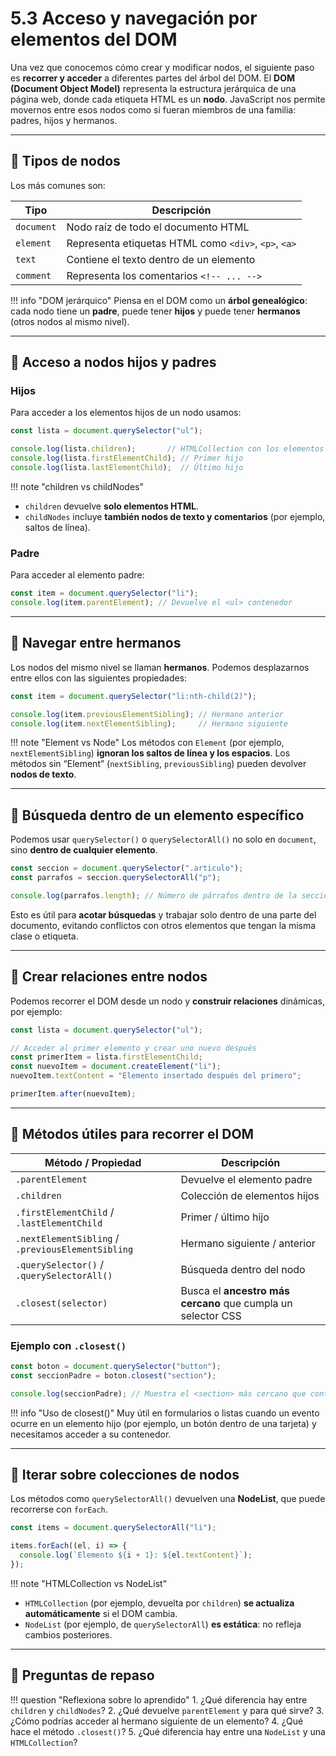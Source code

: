 # 5.3 Acceso y navegación por elementos del DOM

Una vez que conocemos cómo crear y modificar nodos, el siguiente paso es **recorrer y acceder** a diferentes partes del árbol del DOM.
El **DOM (Document Object Model)** representa la estructura jerárquica de una página web, donde cada etiqueta HTML es un **nodo**.
JavaScript nos permite movernos entre esos nodos como si fueran miembros de una familia: padres, hijos y hermanos.

---

## 📌 Tipos de nodos

Los más comunes son:

| Tipo       | Descripción                                          |
| ---------- | ---------------------------------------------------- |
| `document` | Nodo raíz de todo el documento HTML                  |
| `element`  | Representa etiquetas HTML como `<div>`, `<p>`, `<a>` |
| `text`     | Contiene el texto dentro de un elemento              |
| `comment`  | Representa los comentarios `<!-- ... -->`            |

!!! info "DOM jerárquico"
  Piensa en el DOM como un **árbol genealógico**:
  cada nodo tiene un **padre**, puede tener **hijos** y puede tener **hermanos** (otros nodos al mismo nivel).

---

## 📌 Acceso a nodos hijos y padres

### Hijos

Para acceder a los elementos hijos de un nodo usamos:

```js
const lista = document.querySelector("ul");

console.log(lista.children);       // HTMLCollection con los elementos hijos
console.log(lista.firstElementChild); // Primer hijo
console.log(lista.lastElementChild);  // Último hijo
```

!!! note "children vs childNodes"
  - `children` devuelve **solo elementos HTML**.
  - `childNodes` incluye **también nodos de texto y comentarios** (por ejemplo, saltos de línea).

### Padre

Para acceder al elemento padre:

```js
const item = document.querySelector("li");
console.log(item.parentElement); // Devuelve el <ul> contenedor
```

---

## 📌 Navegar entre hermanos

Los nodos del mismo nivel se llaman **hermanos**.
Podemos desplazarnos entre ellos con las siguientes propiedades:

```js
const item = document.querySelector("li:nth-child(2)");

console.log(item.previousElementSibling); // Hermano anterior
console.log(item.nextElementSibling);     // Hermano siguiente
```

!!! note "Element vs Node"
  Los métodos con `Element` (por ejemplo, `nextElementSibling`) **ignoran los saltos de línea y los espacios**.
  Los métodos sin “Element” (`nextSibling`, `previousSibling`) pueden devolver **nodos de texto**.

---

## 📌 Búsqueda dentro de un elemento específico

Podemos usar `querySelector()` o `querySelectorAll()` no solo en `document`, sino **dentro de cualquier elemento**.

```js
const seccion = document.querySelector(".articulo");
const parrafos = seccion.querySelectorAll("p");

console.log(parrafos.length); // Número de párrafos dentro de la sección
```

Esto es útil para **acotar búsquedas** y trabajar solo dentro de una parte del documento, evitando conflictos con otros elementos que tengan la misma clase o etiqueta.

---

## 📌 Crear relaciones entre nodos

Podemos recorrer el DOM desde un nodo y **construir relaciones** dinámicas, por ejemplo:

```js
const lista = document.querySelector("ul");

// Acceder al primer elemento y crear uno nuevo después
const primerItem = lista.firstElementChild;
const nuevoItem = document.createElement("li");
nuevoItem.textContent = "Elemento insertado después del primero";

primerItem.after(nuevoItem);
```

---

## 📌 Métodos útiles para recorrer el DOM

| Método / Propiedad                                | Descripción                                                  |
| ------------------------------------------------- | ------------------------------------------------------------ |
| `.parentElement`                                  | Devuelve el elemento padre                                   |
| `.children`                                       | Colección de elementos hijos                                 |
| `.firstElementChild` / `.lastElementChild`        | Primer / último hijo                                         |
| `.nextElementSibling` / `.previousElementSibling` | Hermano siguiente / anterior                                 |
| `.querySelector()` / `.querySelectorAll()`        | Búsqueda dentro del nodo                                     |
| `.closest(selector)`                              | Busca el **ancestro más cercano** que cumpla un selector CSS |

### Ejemplo con `.closest()`

```js
const boton = document.querySelector("button");
const seccionPadre = boton.closest("section");

console.log(seccionPadre); // Muestra el <section> más cercano que contiene el botón
```

!!! info "Uso de closest()"
  Muy útil en formularios o listas cuando un evento ocurre en un elemento hijo
  (por ejemplo, un botón dentro de una tarjeta) y necesitamos acceder a su contenedor.

---

## 📌 Iterar sobre colecciones de nodos

Los métodos como `querySelectorAll()` devuelven una **NodeList**, que puede recorrerse con `forEach`.

```js
const items = document.querySelectorAll("li");

items.forEach((el, i) => {
  console.log(`Elemento ${i + 1}: ${el.textContent}`);
});
```

!!! note "HTMLCollection vs NodeList"
  - `HTMLCollection` (por ejemplo, devuelta por `children`) **se actualiza automáticamente** si el DOM cambia.
  - `NodeList` (por ejemplo, de `querySelectorAll`) **es estática**: no refleja cambios posteriores.

---

## 📝 Preguntas de repaso

!!! question "Reflexiona sobre lo aprendido"
    1. ¿Qué diferencia hay entre `children` y `childNodes`?
    2. ¿Qué devuelve `parentElement` y para qué sirve?
    3. ¿Cómo podrías acceder al hermano siguiente de un elemento?
    4. ¿Qué hace el método `.closest()`?
    5. ¿Qué diferencia hay entre una `NodeList` y una `HTMLCollection`?

